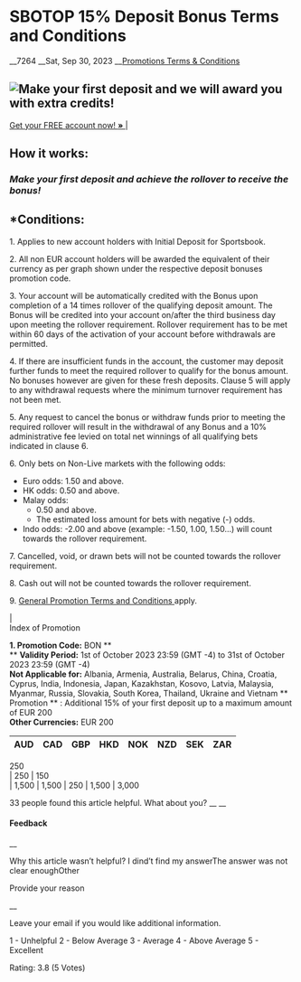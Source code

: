 # SBOTOP 15% Deposit Bonus Terms and Conditions

__7264 __Sat, Sep 30, 2023 __[Promotions Terms & Conditions](https://help.sbotop.com/category/rules-regulations/promotions-terms-conditions/35/ "Categories » Rules & Regulations » Promotions Terms & Conditions ")

![Make your first deposit and we will award you with extra credits!](https://help.sbotop.com/assets/SBOTOP-BON-OCT2023-IOM.jpg)  
---  
[ Get your  FREE account  now! **»** ](https://account.sbotop.com/join-now/en/registration.aspx?ref=en-info-button&promocode=BON) |   
  
## How it works:

### _Make your first deposit and achieve the rollover to receive the bonus!_

  


## *Conditions:

1\. Applies to new account holders with Initial Deposit for Sportsbook.

2\. All non EUR account holders will be awarded the equivalent of their currency as per graph shown under the respective deposit bonuses promotion code.

3\. Your account will be automatically credited with the Bonus upon completion of a 14 times rollover of the qualifying deposit amount. The Bonus will be credited into your account on/after the third business day upon meeting the rollover requirement. Rollover requirement has to be met within 60 days of the activation of your account before withdrawals are permitted.

4\. If there are insufficient funds in the account, the customer may deposit further funds to meet the required rollover to qualify for the bonus amount. No bonuses however are given for these fresh deposits. Clause 5 will apply to any withdrawal requests where the minimum turnover requirement has not been met.

5\. Any request to cancel the bonus or withdraw funds prior to meeting the required rollover will result in the withdrawal of any Bonus and a 10% administrative fee levied on total net winnings of all qualifying bets indicated in clause 6.

6\. Only bets on Non-Live markets with the following odds:

  * Euro odds: 1.50 and above.
  * HK odds: 0.50 and above.
  * Malay odds: 
    * 0.50 and above.
    * The estimated loss amount for bets with negative (-) odds.
  * Indo odds: -2.00 and above (example: -1.50, 1.00, 1.50…) will count towards the rollover requirement.



7\. Cancelled, void, or drawn bets will not be counted towards the rollover requirement.

8\. Cash out will not be counted towards the rollover requirement.

9\. [ General Promotion Terms and Conditions ](http://help.sbotop.com/article/general-promotion-terms-conditions-265.html) apply.

|   
Index of Promotion 

**1\. Promotion Code:** BON **  
** **Validity Period:** 1st of October 2023 23:59 (GMT -4) to 31st of October 2023 23:59 (GMT -4)   
**Not Applicable for:** Albania, Armenia, Australia, Belarus, China, Croatia, Cyprus, India, Indonesia, Japan, Kazakhstan, Kosovo, Latvia, Malaysia, Myanmar, Russia, Slovakia, South Korea, Thailand, Ukraine and Vietnam **  
Promotion ** : Additional 15% of your first deposit up to a maximum amount of EUR 200   
**Other Currencies:** EUR 200

AUD | CAD | GBP | HKD | NOK | NZD | SEK | ZAR  
---|---|---|---|---|---|---|---  
250   
|  250  |  150   
|  1,500  |  1,500  |  250  |  1,500  |  3,000   
  
33 people found this article helpful. What about you?  __ __

#### Feedback

__

Why this article wasn’t helpful? I dind’t find my answerThe answer was not clear enoughOther

Provide your reason

__

Leave your email if you would like additional information.

1 - Unhelpful 2 - Below Average 3 - Average 4 - Above Average 5 - Excellent

Rating: 3.8 (5 Votes)
